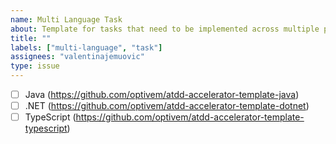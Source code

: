 ```yaml
---
name: Multi Language Task
about: Template for tasks that need to be implemented across multiple programming languages
title: ""
labels: ["multi-language", "task"]
assignees: "valentinajemuovic"
type: issue
---
```


- [ ] Java (https://github.com/optivem/atdd-accelerator-template-java)
- [ ] .NET (https://github.com/optivem/atdd-accelerator-template-dotnet)
- [ ] TypeScript (https://github.com/optivem/atdd-accelerator-template-typescript)